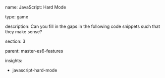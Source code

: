 name: JavaScript: Hard Mode

type: game

description: Can you fill in the gaps in the following code snippets such that they make sense?

section: 3

parent: master-es6-features

insights:
  - javascript-hard-mode
